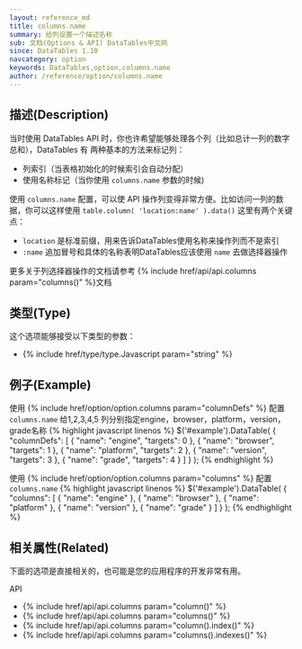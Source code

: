 ```yaml
---
layout: reference_md
title: columns.name
summary: 给列设置一个描述名称
sub: 文档(Options & API) DataTables中文网
since: DataTables 1.10
navcategory: option
keywords: DataTables,option,columns.name
author: /reference/option/columns.name
---
```


## 描述(Description)
当时使用 DataTables API 时，你也许希望能够处理各个列（比如总计一列的数字总和），DataTables 有
两种基本的方法来标记列：

- 列索引（当表格初始化的时候索引会自动分配）
- 使用名称标记（当你使用 `columns.name` 参数的时候)

使用 `columns.name` 配置，可以使 API 操作列变得非常方便。比如访问一列的数据，你可以这样使用 
`table.column( 'location:name' ).data()` 这里有两个关键点：

- `location` 是标准前缀，用来告诉DataTables使用名称来操作列而不是索引
- `:name` 追加冒号和具体的名称表明DataTables应该使用 `name` 去做选择器操作
 
更多关于列选择器操作的文档请参考 {% include href/api/api.columns param="columns()" %}文档
 

## 类型(Type)
这个选项能够接受以下类型的参数：

- {% include href/type/type.Javascript param="string" %}


## 例子(Example)
使用 {% include href/option/option.columns param="columnDefs" %} 配置`columns.name` 
给1,2,3,4,5 列分别指定engine，browser，platform，version，grade名称
{% highlight javascript linenos %}
$('#example').DataTable( {
    "columnDefs": [
       { "name": "engine",   "targets": 0 },
       { "name": "browser",  "targets": 1 },
       { "name": "platform", "targets": 2 },
       { "name": "version",  "targets": 3 },
       { "name": "grade",    "targets": 4 }
     ]
} );
{% endhighlight %}

使用 {% include href/option/option.columns param="columns" %} 配置 `columns.name` 
{% highlight javascript linenos %}
$('#example').DataTable( {
     "columns": [
        { "name": "engine" },
        { "name": "browser" },
        { "name": "platform" },
        { "name": "version" },
        { "name": "grade" }
      ]
} );
{% endhighlight %}

## 相关属性(Related)
下面的选项是直接相关的，也可能是您的应用程序的开发非常有用。

API

- {% include href/api/api.columns param="column()" %}
- {% include href/api/api.columns param="columns()" %}
- {% include href/api/api.columns param="column().index()" %}
- {% include href/api/api.columns param="columns().indexes()" %}
